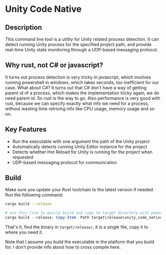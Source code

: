 # Unity Code Native
## Description

This command line tool is a utility for Unity related process detection. It can detect running Unity process for the specified project path, and provide real-time Unity state monitoring through a UDP-based messaging protocol.

## Why rust, not C# or javascript?

It turns out process detection is very tricky in javascript, which involves running powershell in windows, which takes seconds, too inefficient for our case. What about C#? It turns out that C# don't have a way of getting parent id of a process, which makes the implementation tricky again, we do need parent id. So rust is the way to go. Also performance is very good with rust, because we can specify exactly what info we need for a process, without wasting time retriving info like CPU usage, memory usage and so on.

## Key Features
- Run the executable with one argument the path of the Unity project
- Automatically detects running Unity Editor instance for the project
- Detects whether Hot Reload for Unity is running for the project when requested
- UDP-based messaging protocol for communication

## Build
Make sure you update your Rust toolchain to the latest version if needed. Run the following command:

```bash
cargo build --release 

```

```powershell
# use this line to quicly build and copy to target directory with powershell
cargo build --release; Copy-Item -Path target\release\unity_code_native.exe -Destination F:\projects\js\UnityCode\bin\win_x64 
```

That's it, find the binary in `target/release/`, it is a single file, copy it to where you need it.

Note that I assume you build the executable in the platform that you build for. I don't provide info about how to cross compile here. 